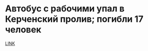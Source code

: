 # Автобус с рабочими упал в Керченский пролив; погибли 17 человек



[LINK](https://varlamov.ru/2528839.html)